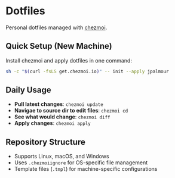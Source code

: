 # Dotfiles

Personal dotfiles managed with [chezmoi](https://www.chezmoi.io/).

## Quick Setup (New Machine)

Install chezmoi and apply dotfiles in one command:

```bash
sh -c "$(curl -fsLS get.chezmoi.io)" -- init --apply jpalmour
```

## Daily Usage

- **Pull latest changes**: `chezmoi update`
- **Navigae to source dir to edit files**: `chezmoi cd`
- **See what would change**: `chezmoi diff`
- **Apply changes**: `chezmoi apply`

## Repository Structure

- Supports Linux, macOS, and Windows
- Uses `.chezmoiignore` for OS-specific file management
- Template files (`.tmpl`) for machine-specific configurations